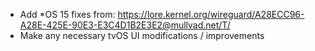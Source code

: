 * Add *OS 15 fixes from: https://lore.kernel.org/wireguard/A28ECC96-A28E-425E-90E3-E3C4D1B2E3E2@mullvad.net/T/
* Make any necessary tvOS UI modifications / improvements

